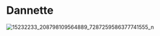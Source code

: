 # Dannette


![15232233_208798109564889_7287259586377741555_n]([https://user-images.githubusercontent.com/63015968/217115342-1cf98d3a-770b-4dbb-937e-a3b483058415.jpg](https://unity.com/es))
